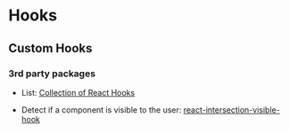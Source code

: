 # Hooks

## Custom Hooks

### 3rd party packages

* List: [Collection of React Hooks](https://nikgraf.github.io/react-hooks/)

* Detect if a component is visible to the user: [react-intersection-visible-hook](https://www.npmjs.com/package/react-intersection-visible-hook)
